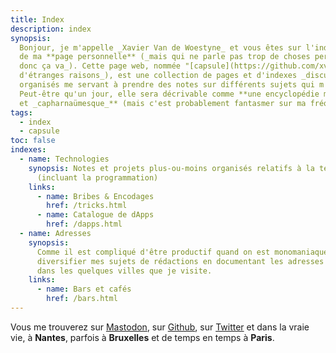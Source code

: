 ```yaml
---
title: Index
description: index
synopsis:
  Bonjour, je m'appelle _Xavier Van de Woestyne_ et vous êtes sur l'index
  de ma **page personnelle** (_mais qui ne parle pas trop de choses personnelles
  donc ça va_). Cette page web, nommée "[capsule](https://github.com/xvw/capsule)" (_pour
  d'étranges raisons_), est une collection de pages et d'indexes _discutablement_
  organisés me servant à prendre des notes sur différents sujets qui m'intéressent.
  Peut-être qu'un jour, elle sera décrivable comme **une encyclopédie maladroite
  et _capharnaümesque_** (mais c'est probablement fantasmer sur ma fréquence d'écriture).
tags:
  - index
  - capsule
toc: false
indexes:
  - name: Technologies
    synopsis: Notes et projets plus-ou-moins organisés relatifs à la technologie
      (incluant la programmation)
    links:
      - name: Bribes & Encodages
        href: /tricks.html
      - name: Catalogue de dApps
        href: /dapps.html
  - name: Adresses
    synopsis:
      Comme il est compliqué d'être productif quand on est monomaniaque, j'essaie de
      diversifier mes sujets de rédactions en documentant les adresses que j'apprécie
      dans les quelques villes que je visite.
    links:
      - name: Bars et cafés
        href: /bars.html
---
```


Vous me trouverez sur [Mastodon](https://merveilles.town/@xvw), sur
[Github](https://github.com/xvw), sur [Twitter](https://twitter.com/vdwxv) et
dans la vraie vie, à **Nantes**, parfois à **Bruxelles** et de temps en temps à
**Paris**.
